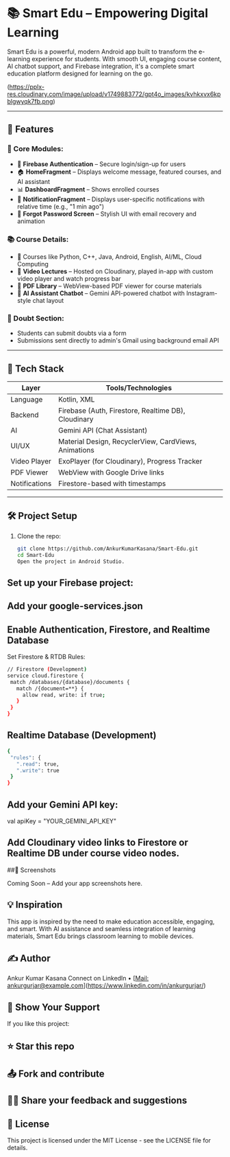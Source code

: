 # 📚 Smart Edu – Empowering Digital Learning

Smart Edu is a powerful, modern Android app built to transform the e-learning experience for students. With smooth UI, engaging course content, AI chatbot support, and Firebase integration, it's a complete smart education platform designed for learning on the go.

(https://pplx-res.cloudinary.com/image/upload/v1749883772/gpt4o_images/kvhkxvx6kpblgwyqk7fb.png) <!-- Optional: Replace with your image -->

---

## 🚀 Features

### 🎯 Core Modules:
- 🔐 **Firebase Authentication** – Secure login/sign-up for users
- 🏠 **HomeFragment** – Displays welcome message, featured courses, and AI assistant
- 📊 **DashboardFragment** – Shows enrolled courses
- 🔔 **NotificationFragment** – Displays user-specific notifications with relative time (e.g., "1 min ago")
- 🔁 **Forgot Password Screen** – Stylish UI with email recovery and animation

### 📚 Course Details:
- 🧠 Courses like Python, C++, Java, Android, English, AI/ML, Cloud Computing
- 🎥 **Video Lectures** – Hosted on Cloudinary, played in-app with custom video player and watch progress bar
- 📄 **PDF Library** – WebView-based PDF viewer for course materials
- 🤖 **AI Assistant Chatbot** – Gemini API-powered chatbot with Instagram-style chat layout

### 🙋 Doubt Section:
- Students can submit doubts via a form
- Submissions sent directly to admin's Gmail using background email API

---

## 🧠 Tech Stack

| Layer           | Tools/Technologies                                       |
|----------------|-----------------------------------------------------------|
| Language        | Kotlin, XML                                              |
| Backend         | Firebase (Auth, Firestore, Realtime DB), Cloudinary      |
| AI              | Gemini API (Chat Assistant)                              |
| UI/UX           | Material Design, RecyclerView, CardViews, Animations     |
| Video Player    | ExoPlayer (for Cloudinary), Progress Tracker             |
| PDF Viewer      | WebView with Google Drive links                          |
| Notifications   | Firestore-based with timestamps                          |

---

## 🛠️ Project Setup

1. Clone the repo:
   ```bash
   git clone https://github.com/AnkurKumarKasana/Smart-Edu.git
   cd Smart-Edu
   Open the project in Android Studio.

Set up your Firebase project:
---
Add your google-services.json
---
Enable Authentication, Firestore, and Realtime Database
---
Set Firestore & RTDB Rules:
 ```bash
// Firestore (Development)
service cloud.firestore {
  match /databases/{database}/documents {
    match /{document=**} {
      allow read, write: if true;
    }
  }
}
  ```

## Realtime Database (Development)
 ```bash
{
  "rules": {
    ".read": true,
    ".write": true
  }
}
 ```

## Add your Gemini API key:

val apiKey = "YOUR_GEMINI_API_KEY"

## Add Cloudinary video links to Firestore or Realtime DB under course video nodes.

##🎥 Screenshots

Coming Soon – Add your app screenshots here.

## 💡 Inspiration

This app is inspired by the need to make education accessible, engaging, and smart. With AI assistance and seamless integration of learning materials, Smart Edu brings classroom learning to mobile devices.

## ✍️ Author
Ankur Kumar Kasana
Connect on LinkedIn • [[Mail: ankurgurjar@example.com](https://www.linkedin.com/in/ankurgurjar/)](https://www.linkedin.com/in/ankurgurjar/)

## 🌟 Show Your Support
If you like this project:

## ⭐ Star this repo

## 📤 Fork and contribute

## 🧑‍💻 Share your feedback and suggestions

## 📄 License
This project is licensed under the MIT License - see the LICENSE file for details.



